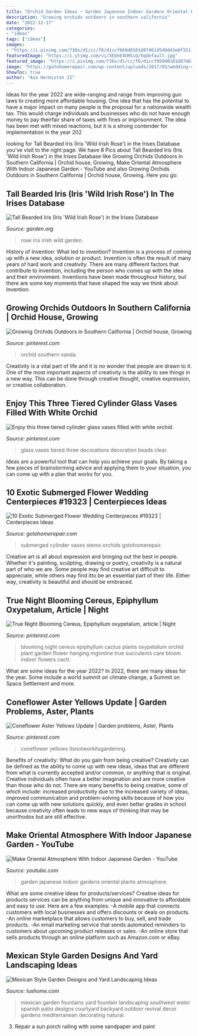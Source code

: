 ```yaml
---
title: "Orchid Garden Ideas ~ Garden Japanese Indoor Gardens Oriental Plants Atmosphere"
description: "Growing orchids outdoors in southern california"
date: "2022-12-17"
categories:
- "ideas"
tags: ["ideas"]
images:
- "https://i.pinimg.com/736x/d1/cc/f6/d1ccf669d0101d07461d5d8d43e8f151--clear-glass-glass-beads.jpg"
featuredImage: "https://i.ytimg.com/vi/XEdnE4UHSiQ/hqdefault.jpg"
featured_image: "https://i.pinimg.com/736x/d1/cc/f6/d1ccf669d0101d07461d5d8d43e8f151--clear-glass-glass-beads.jpg"
image: "https://gotohomerepair.com/wp-content/uploads/2017/03/wedding-centerpieces-with-red-flowers-and-submerged-pink-orchid-stems-in-cylinder-vases.jpg"
ShowToc: true
author: "Asa Hermiston II"
---
```



Ideas for the year 2022 are wide-ranging and range from improving gun laws to creating more affordable housing. One idea that has the potential to have a major impact on many people is the proposal for a nationwide wealth tax. This would charge individuals and businesses who do not have enough money to pay theirfair share of taxes with fines or imprisonment. The idea has been met with mixed reactions, but it is a strong contender for implementation in the year 202
	

		
looking for Tall Bearded Iris (Iris &#039;Wild Irish Rose&#039;) in the Irises Database you've visit to the right page. We have 8 Pics about Tall Bearded Iris (Iris &#039;Wild Irish Rose&#039;) in the Irises Database like Growing Orchids Outdoors in Southern California | Orchid house, Growing, Make Oriental Atmosphere With Indoor Japanese Garden - YouTube and also Growing Orchids Outdoors in Southern California | Orchid house, Growing. Here you go:
		
    
## Tall Bearded Iris (Iris &#039;Wild Irish Rose&#039;) In The Irises Database

<img loading=lazy src="https://garden.org/pics/2017-06-13/Tiogar/9801a2.jpg" onerror="this.onerror=null;this.src='https://tse3.mm.bing.net/th?id=OIP.jTZxwttGGgA6HD76pySqjwHaJ3&amp;pid=15.1';" alt="Tall Bearded Iris (Iris &#039;Wild Irish Rose&#039;) in the Irises Database">

_Source: garden.org_

>rose iris irish wild garden. 

	

History of Invention: What led to invention?
Invention is a process of coming up with a new idea, solution or product. Invention is often the result of many years of hard work and creativity. There are many different factors that contribute to invention, including the person who comes up with the idea and their environment. Inventions have been made throughout history, but there are some key moments that have shaped the way we think about Invention.

    
## Growing Orchids Outdoors In Southern California | Orchid House, Growing

<img loading=lazy src="https://i.pinimg.com/originals/b1/80/4b/b1804bd015d126af0a8d93a91470f990.png" onerror="this.onerror=null;this.src='https://tse1.mm.bing.net/th?id=OIP.d-Czn--64Al463DkSP_OmgAAAA&amp;pid=15.1';" alt="Growing Orchids Outdoors in Southern California | Orchid house, Growing">

_Source: pinterest.com_

>orchid southern vanda. 

	

Creativity is a vital part of life and it is no wonder that people are drawn to it. One of the most important aspects of creativity is the ability to see things in a new way. This can be done through creative thought, creative expression, or creative collaboration.

    
## Enjoy This Three Tiered Cylinder Glass Vases Filled With White Orchid

<img loading=lazy src="https://i.pinimg.com/736x/d1/cc/f6/d1ccf669d0101d07461d5d8d43e8f151--clear-glass-glass-beads.jpg" onerror="this.onerror=null;this.src='https://tse4.mm.bing.net/th?id=OIP.8rUHKTscaxwWYPaKJUnyLwHaId&amp;pid=15.1';" alt="Enjoy this three tiered cylinder glass vases filled with white orchid">

_Source: pinterest.com_

>glass vases tiered three decorations decoration beads clear. 

	

Ideas are a powerful tool that can help you achieve your goals. By taking a few pieces of brainstorming advice and applying them to your situation, you can come up with a plan that works for you.

    
## 10 Exotic Submerged Flower Wedding Centerpieces #19323 | Centerpieces Ideas

<img loading=lazy src="https://gotohomerepair.com/wp-content/uploads/2017/03/wedding-centerpieces-with-red-flowers-and-submerged-pink-orchid-stems-in-cylinder-vases.jpg" onerror="this.onerror=null;this.src='https://tse3.mm.bing.net/th?id=OIP.UnK5E9xrEoV3cq_zyHYeBgHaLH&amp;pid=15.1';" alt="10 Exotic Submerged Flower Wedding Centerpieces #19323 | Centerpieces Ideas">

_Source: gotohomerepair.com_

>submerged cylinder vases stems orchids gotohomerepair. 

	

Creative art is all about expression and bringing out the best in people. Whether it's painting, sculpting, drawing or poetry, creativity is a natural part of who we are. Some people may find creative art difficult to appreciate, while others may find itto be an essential part of their life. Either way, creativity is beautiful and should be embraced.

    
## True Night Blooming Cereus, Epiphyllum Oxypetalum, Article | Night

<img loading=lazy src="https://i.pinimg.com/736x/30/b5/9d/30b59d49a676f66dbd7ab83544a3e178--night-garden-cactus-flower.jpg" onerror="this.onerror=null;this.src='https://tse2.mm.bing.net/th?id=OIP.cmZBCeiiAIrIk_gr1HWh8wHaK-&amp;pid=15.1';" alt="True Night Blooming Cereus, Epiphyllum oxypetalum, article | Night">

_Source: pinterest.com_

>blooming night cereus epiphyllum cactus plants oxypetalum orchid plant garden flower hanging mgonline true succulents care bloom indoor flowers cacti. 

	

What are some ideas for the year 2022?
In 2022, there are many ideas for the year. Some include a world summit on climate change, a Summit on Space Settlement and more.

    
## Coneflower Aster Yellows Update | Garden Problems, Aster, Plants

<img loading=lazy src="https://i.pinimg.com/736x/22/72/10/227210c9d1e879bba04198daabc57dc3--yellow-html.jpg" onerror="this.onerror=null;this.src='https://tse1.mm.bing.net/th?id=OIP.mEGiPbdnF79s-P3SBV1RwwHaLD&amp;pid=15.1';" alt="Coneflower Aster Yellows Update | Garden problems, Aster, Plants">

_Source: pinterest.com_

>coneflower yellows itsnotworkitsgardening. 

	

Benefits of creativity: What do you gain from being creative?
Creativity can be defined as the ability to come up with new ideas, ideas that are different from what is currently accepted and/or common, or anything that is original. Creative individuals often have a better imagination and are more creative than those who do not. There are many benefits to being creative, some of which include: increased productivity due to the increased variety of ideas, improved communication and problem-solving skills because of how you can come up with new solutions quickly, and even better grades in school because creativity often leads to new ways of thinking that may be unorthodox but are still effective.

    
## Make Oriental Atmosphere With Indoor Japanese Garden - YouTube

<img loading=lazy src="https://i.ytimg.com/vi/XEdnE4UHSiQ/hqdefault.jpg" onerror="this.onerror=null;this.src='https://tse3.mm.bing.net/th?id=OIP.MziPsB8UDcoM3AfgAXTT2gHaFj&amp;pid=15.1';" alt="Make Oriental Atmosphere With Indoor Japanese Garden - YouTube">

_Source: youtube.com_

>garden japanese indoor gardens oriental plants atmosphere. 

	

What are some creative ideas for products/services?
Creative ideas for products services can be anything from unique and innovative to affordable and easy to use. Here are a few examples: 
-A mobile app that connects customers with local businesses and offers discounts or deals on products. 
-An online marketplace that allows customers to buy, sell, and trade products. 
-An email marketing service that sends automated reminders to customers about upcoming product releases or sales. 
-An online store that sells products through an online platform such as Amazon.com or eBay.

    
## Mexican Style Garden Designs And Yard Landscaping Ideas

<img loading=lazy src="https://www.lushome.com/wp-content/uploads/2013/04/garden-design-yard-landscaping-ideas-mexican-style-2.jpg" onerror="this.onerror=null;this.src='https://tse3.mm.bing.net/th?id=OIP.4wbEragNgqVUhOnzRQ3PaAHaJ3&amp;pid=15.1';" alt="Mexican Style Garden Designs and Yard Landscaping Ideas">

_Source: lushome.com_

>mexican garden fountains yard fountain landscaping southwest water spanish patio designs courtyard backyard outdoor revival decor gardens mediterranean decorating natural. 

	

3. Repair a sun porch railing with some sandpaper and paint

